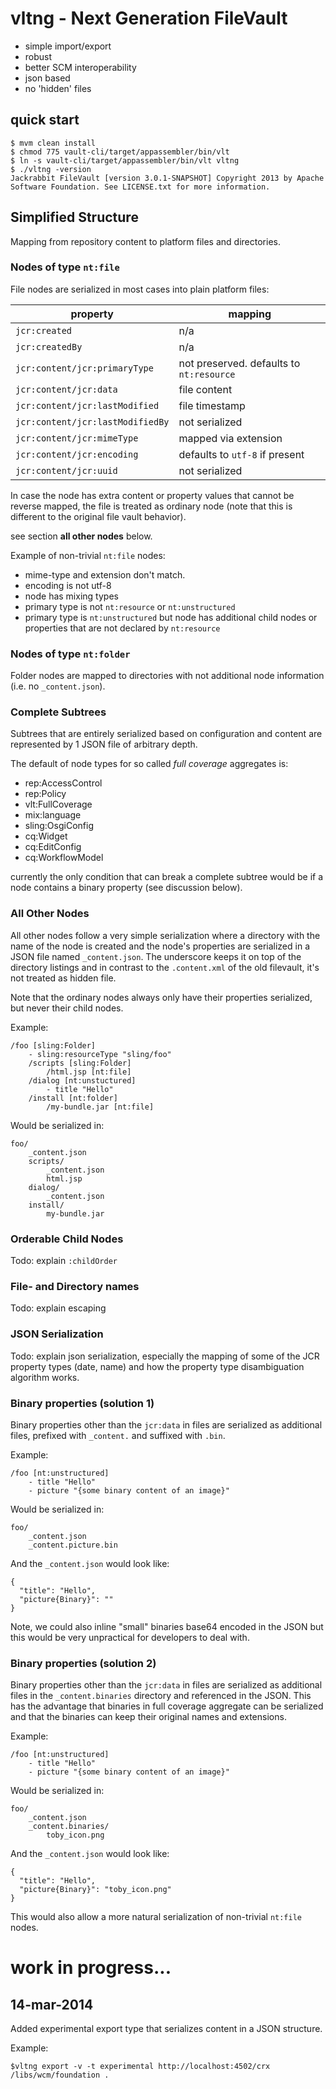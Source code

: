 vltng - Next Generation FileVault
=================================

* simple import/export
* robust
* better SCM interoperability
* json based
* no 'hidden' files


quick start
-----------

    $ mvm clean install
    $ chmod 775 vault-cli/target/appassembler/bin/vlt
    $ ln -s vault-cli/target/appassembler/bin/vlt vltng
    $ ./vltng -version
    Jackrabbit FileVault [version 3.0.1-SNAPSHOT] Copyright 2013 by Apache Software Foundation. See LICENSE.txt for more information.

Simplified Structure
--------------------
Mapping from repository content to platform files and directories.

### Nodes of type `nt:file`

File nodes are serialized in most cases into plain platform files:

| property                         | mapping                        |
|----------------------------------|--------------------------------|
| `jcr:created`                    | n/a                            |
| `jcr:createdBy`                  | n/a                            |
| `jcr:content/jcr:primaryType`    | not preserved. defaults to `nt:resource` |
| `jcr:content/jcr:data`           | file content                   |
| `jcr:content/jcr:lastModified`   | file timestamp                 |
| `jcr:content/jcr:lastModifiedBy` | not serialized                 |
| `jcr:content/jcr:mimeType`       | mapped via extension           |
| `jcr:content/jcr:encoding`       | defaults to `utf-8` if present |
| `jcr:content/jcr:uuid`           | not serialized                 |
    
In case the node has extra content or property values that cannot be reverse mapped,
the file is treated as ordinary node (note that this is different to the original file vault behavior).

see section **all other nodes** below.

Example of non-trivial `nt:file` nodes:

* mime-type and extension don't match.
* encoding is not utf-8
* node has mixing types
* primary type is not `nt:resource` or `nt:unstructured`
* primary type is `nt:unstructured`  but node has additional child nodes or properties that are not declared by `nt:resource`

### Nodes of type `nt:folder`

Folder nodes are mapped to directories with not additional node information (i.e. no `_content.json`).

### Complete Subtrees

Subtrees that are entirely serialized based on configuration and content are represented by 1 JSON file of arbitrary depth. 

The default of node types for so called _full coverage_ aggregates is:

* rep:AccessControl
* rep:Policy
* vlt:FullCoverage
* mix:language
* sling:OsgiConfig
* cq:Widget
* cq:EditConfig
* cq:WorkflowModel

currently the only condition that can break a complete subtree would be if a node contains a binary property (see discussion below).

### All Other Nodes

All other nodes follow a very simple serialization where a directory with the name of the node is created and the node's properties are serialized in a JSON file named `_content.json`. The underscore keeps it on top of the directory listings and in contrast to the `.content.xml` of the old filevault, it's not treated as hidden file.

Note that the ordinary nodes always only have their properties serialized, but never their child nodes.

Example:

    /foo [sling:Folder]
        - sling:resourceType "sling/foo"
        /scripts [sling:Folder]
            /html.jsp [nt:file]
        /dialog [nt:unstuctured]
            - title "Hello"
        /install [nt:folder]
            /my-bundle.jar [nt:file]

Would be serialized in:

    foo/
        _content.json
        scripts/
            _content.json
            html.jsp
        dialog/
            _content.json
        install/
            my-bundle.jar

### Orderable Child Nodes
Todo: explain `:childOrder`

### File- and Directory names
Todo: explain escaping

### JSON Serialization
Todo: explain json serialization, especially the mapping of some of the JCR property types (date, name) and how the property type disambiguation algorithm works.

### Binary properties (solution 1)
Binary properties other than the `jcr:data` in files are serialized as additional files, prefixed with `_content.` and suffixed with `.bin`. 

Example:

    /foo [nt:unstructured]
        - title "Hello"
        - picture "{some binary content of an image}"
      
Would be serialized in:

    foo/
        _content.json
        _content.picture.bin     
     
And the `_content.json` would look like:

    {
      "title": "Hello",
      "picture{Binary}": ""
    }

Note, we could also inline "small" binaries base64 encoded in the JSON but this would be very unpractical for developers to deal with.

### Binary properties (solution 2)
Binary properties other than the `jcr:data` in files are serialized as additional files in the `_content.binaries` directory and referenced in the JSON. This has the advantage that binaries in full coverage aggregate can be serialized and that the binaries can keep their original names and extensions.

Example:

    /foo [nt:unstructured]
        - title "Hello"
        - picture "{some binary content of an image}"
      
Would be serialized in:

    foo/
        _content.json
        _content.binaries/
            toby_icon.png
     
And the `_content.json` would look like:

    {
      "title": "Hello",
      "picture{Binary}": "toby_icon.png"
    }

This would also allow a more natural serialization of non-trivial `nt:file` nodes.


work in progress...
===================

14-mar-2014
---
Added experimental export type that serializes content in a JSON structure.

Example:

````
$vltng export -v -t experimental http://localhost:4502/crx /libs/wcm/foundation .
````


